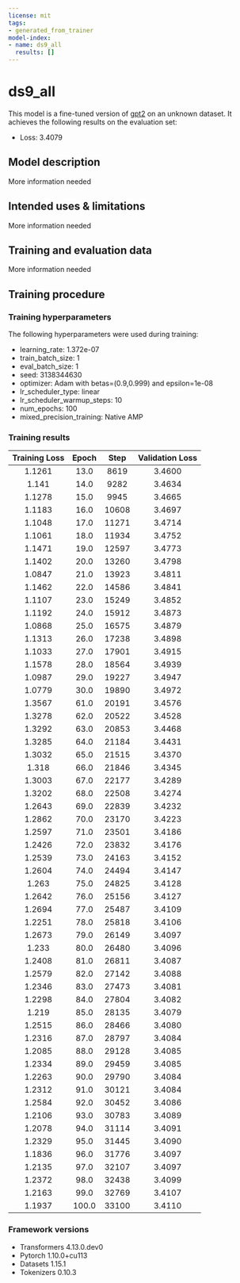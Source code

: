 ```yaml
---
license: mit
tags:
- generated_from_trainer
model-index:
- name: ds9_all
  results: []
---
```


<!-- This model card has been generated automatically according to the information the Trainer had access to. You
should probably proofread and complete it, then remove this comment. -->

# ds9_all

This model is a fine-tuned version of [gpt2](https://huggingface.co/gpt2) on an unknown dataset.
It achieves the following results on the evaluation set:
- Loss: 3.4079

## Model description

More information needed

## Intended uses & limitations

More information needed

## Training and evaluation data

More information needed

## Training procedure

### Training hyperparameters

The following hyperparameters were used during training:
- learning_rate: 1.372e-07
- train_batch_size: 1
- eval_batch_size: 1
- seed: 3138344630
- optimizer: Adam with betas=(0.9,0.999) and epsilon=1e-08
- lr_scheduler_type: linear
- lr_scheduler_warmup_steps: 10
- num_epochs: 100
- mixed_precision_training: Native AMP

### Training results

| Training Loss | Epoch | Step  | Validation Loss |
|:-------------:|:-----:|:-----:|:---------------:|
| 1.1261        | 13.0  | 8619  | 3.4600          |
| 1.141         | 14.0  | 9282  | 3.4634          |
| 1.1278        | 15.0  | 9945  | 3.4665          |
| 1.1183        | 16.0  | 10608 | 3.4697          |
| 1.1048        | 17.0  | 11271 | 3.4714          |
| 1.1061        | 18.0  | 11934 | 3.4752          |
| 1.1471        | 19.0  | 12597 | 3.4773          |
| 1.1402        | 20.0  | 13260 | 3.4798          |
| 1.0847        | 21.0  | 13923 | 3.4811          |
| 1.1462        | 22.0  | 14586 | 3.4841          |
| 1.1107        | 23.0  | 15249 | 3.4852          |
| 1.1192        | 24.0  | 15912 | 3.4873          |
| 1.0868        | 25.0  | 16575 | 3.4879          |
| 1.1313        | 26.0  | 17238 | 3.4898          |
| 1.1033        | 27.0  | 17901 | 3.4915          |
| 1.1578        | 28.0  | 18564 | 3.4939          |
| 1.0987        | 29.0  | 19227 | 3.4947          |
| 1.0779        | 30.0  | 19890 | 3.4972          |
| 1.3567        | 61.0  | 20191 | 3.4576          |
| 1.3278        | 62.0  | 20522 | 3.4528          |
| 1.3292        | 63.0  | 20853 | 3.4468          |
| 1.3285        | 64.0  | 21184 | 3.4431          |
| 1.3032        | 65.0  | 21515 | 3.4370          |
| 1.318         | 66.0  | 21846 | 3.4345          |
| 1.3003        | 67.0  | 22177 | 3.4289          |
| 1.3202        | 68.0  | 22508 | 3.4274          |
| 1.2643        | 69.0  | 22839 | 3.4232          |
| 1.2862        | 70.0  | 23170 | 3.4223          |
| 1.2597        | 71.0  | 23501 | 3.4186          |
| 1.2426        | 72.0  | 23832 | 3.4176          |
| 1.2539        | 73.0  | 24163 | 3.4152          |
| 1.2604        | 74.0  | 24494 | 3.4147          |
| 1.263         | 75.0  | 24825 | 3.4128          |
| 1.2642        | 76.0  | 25156 | 3.4127          |
| 1.2694        | 77.0  | 25487 | 3.4109          |
| 1.2251        | 78.0  | 25818 | 3.4106          |
| 1.2673        | 79.0  | 26149 | 3.4097          |
| 1.233         | 80.0  | 26480 | 3.4096          |
| 1.2408        | 81.0  | 26811 | 3.4087          |
| 1.2579        | 82.0  | 27142 | 3.4088          |
| 1.2346        | 83.0  | 27473 | 3.4081          |
| 1.2298        | 84.0  | 27804 | 3.4082          |
| 1.219         | 85.0  | 28135 | 3.4079          |
| 1.2515        | 86.0  | 28466 | 3.4080          |
| 1.2316        | 87.0  | 28797 | 3.4084          |
| 1.2085        | 88.0  | 29128 | 3.4085          |
| 1.2334        | 89.0  | 29459 | 3.4085          |
| 1.2263        | 90.0  | 29790 | 3.4084          |
| 1.2312        | 91.0  | 30121 | 3.4084          |
| 1.2584        | 92.0  | 30452 | 3.4086          |
| 1.2106        | 93.0  | 30783 | 3.4089          |
| 1.2078        | 94.0  | 31114 | 3.4091          |
| 1.2329        | 95.0  | 31445 | 3.4090          |
| 1.1836        | 96.0  | 31776 | 3.4097          |
| 1.2135        | 97.0  | 32107 | 3.4097          |
| 1.2372        | 98.0  | 32438 | 3.4099          |
| 1.2163        | 99.0  | 32769 | 3.4107          |
| 1.1937        | 100.0 | 33100 | 3.4110          |


### Framework versions

- Transformers 4.13.0.dev0
- Pytorch 1.10.0+cu113
- Datasets 1.15.1
- Tokenizers 0.10.3
